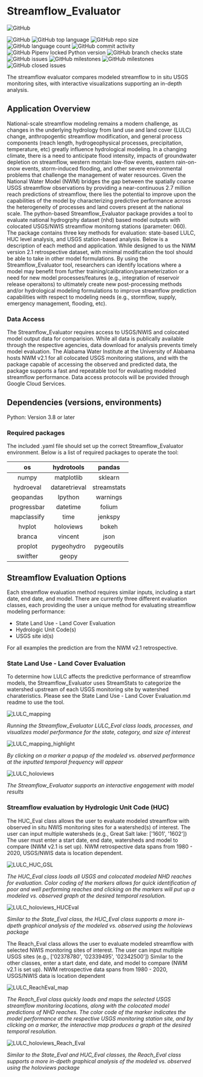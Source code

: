 # Streamflow_Evaluator
![GitHub](https://img.shields.io/github/license/whitelightning450/Streamflow_Evaluator?style=flat-square)

![GitHub](https://img.shields.io/github/license/whitelightning450/Streamflow_Evaluator?logo=GitHub&style=plastic)
![GitHub top language](https://img.shields.io/github/languages/top/whitelightning450/Streamflow_Evaluator?style=plastic)
![GitHub repo size](https://img.shields.io/github/repo-size/whitelightning450/Streamflow_Evaluator?logo=Github&style=plastic)
![GitHub language count](https://img.shields.io/github/languages/count/whitelightning450/Streamflow_Evaluator?style=plastic)
![GitHub commit activity](https://img.shields.io/github/commit-activity/m/whitelightning450/Streamflow_Evaluator?style=plastic)
![GitHub Pipenv locked Python version](https://img.shields.io/github/pipenv/locked/python-version/whitelightning450/Streamflow_Evaluator?style=plastic)
![GitHub branch checks state](https://img.shields.io/github/checks-status/whitelightning450/Machine-Learning-Water-Systems-Model/main?style=plastic)
![GitHub issues](https://img.shields.io/github/issues/whitelightning450/Streamflow_Evaluator?style=plastic)
![GitHub milestones](https://img.shields.io/github/milestones/closed/whitelightning450/Streamflow_Evaluator?style=plastic)
![GitHub milestones](https://img.shields.io/github/milestones/open/whitelightning450/Streamflow_Evaluator?style=plastic)
![GitHub closed issues](https://img.shields.io/github/issues-closed/whitelightning450/Streamflow_Evaluator?style=plastic)

The streamflow evaluator compares modeled streamflow to in situ USGS monitoring sites, with interactive visualizations supporting an in-depth analysis.

## Application Overview
National-scale streamflow modeling remains a modern challenge, as changes in the underlying hydrology from land use and land cover (LULC) change, anthropogentic streamflow modification, and general process components (reach length, hydrogeophysical processes, precipitation, temperature, etc) greatly influence  hydrological modeling.
In a changing climate, there is a need to anticipate flood intensity, impacts of groundwater depletion on streamflow, western montain low-flow events, eastern rain-on-snow events, storm-induced flooding, and other severe environmental problems that challenge the management of water resources.
Given the National Water Model (NWM) bridges the gap between the spatially coarse USGS streamflow observations by providing a near-continuous 2.7 million reach predictions of streamflow, there lies the potential to improve upon the capabilities of the model by characterizing predictive performance across the heterogeneity of processes and land covers present at the national scale. 
The python-based Streamflow_Evaluator package provides a tool to evaluate national hydrogrphy dataset (nhd) based model outputs with colocated USGS/NWIS streamflow monitorng stations (parameter: 060). 
The package contains three key methods for evaluation: state-based LULC, HUC level analysis, and USGS station-based analysis.
Below is a description of each method and application.
While designed to us the NWM version 2.1 retrospective dataset, with minimal modification the tool should be able to take in other model formulations.
By using the Streamflow_Evaluator tool, researchers can identify locations where a model may benefit from further training/calibration/parameterization or a need for new model processes/features (e.g., integration of reservoir release operaitons) to ultimately create new post-processing methods and/or hydrological modeling formulations to improve streamflow prediction capabilities with respect to modeling needs (e.g., stormflow, supply, emergency management, flooding, etc).   

### Data Access
The Streamflow_Evaluator requires access to USGS/NWIS and colocated model output data for comparision.
While all data is publically available through the respective agencies, data download for analysis prevents timely model evaluation. 
The Alabama Water Institute at the University of Alabama hosts NWM v2.1 for all colocated USGS monitoring stations, and with the package capable of accessing the observed and predicted data, the package supports a fast and repeatable tool for evaluating modeled streamflow performance.
Data access protocols will be provided through Google Cloud Services.

## Dependencies (versions, environments)
Python: Version 3.8 or later

### Required packages
The included .yaml file should set up the correct Streamflow_Evaluator environment.
Below is a list of required packages to operate the tool:

| os           |    hydrotools   |      pandas  |
|:-----------: | :-------------: | :----------: | 
|  numpy       |  matplotlib     | sklearn      |
|  hydroeval   |  dataretrieval  | streamstats  |
|  geopandas   |  Ipython        | warnings     |
|  progressbar |  datetime       | folium       |
|  mapclassify |  time           | jenkspy      |
|  hvplot      |  holoviews      | bokeh        |
|  branca      |  vincent        | json         |
|  proplot     |  pygeohydro     | pygeoutils   |
|  switfter    |  geopy          |              |

## Streamflow Evaluation Options
Each streamflow evaluation method requires similar inputs, including a start date, end date, and model.
There are currently three different evaluation classes, each providing the user a unique method for evaluating streamflow modeling performance:
- State Land Use - Land Cover Evaluation
- Hydrologic Unit Code(s)
- USGS site id(s)

For all examples the prediction are from the NWM v2.1 retrospective. 

### State Land Use - Land Cover Evaluation
To determine how LULC affects the predictive performance of streamflow models, the Streamflow_Evaluator uses StreamStats to categorize the watershed upstream of each USGS monitoring site by watershed charateristics.
Please see the State Land Use - Land Cover Evaluation.md readme to use the tool.

![LULC_mapping](https://user-images.githubusercontent.com/33735397/205775870-5efab8e2-57ce-4ecb-b6c1-012909ece220.PNG)


_Running the Streamflow_Evaluator LULC_Eval class loads, processes, and visualizes model performance for the state, category, and size of interest_

![LULC_mapping_highlight](https://user-images.githubusercontent.com/33735397/205776459-355507b4-2036-4eca-8bb3-fc88debbebef.PNG)

_By clicking on a marker a popup of the modeled vs. observed performance at the inputted temporal frequency will appear_

![LULC_holoviews](https://user-images.githubusercontent.com/33735397/205777709-65a8e6d8-0d7a-42e5-81b3-819462cb6e6a.PNG)

_The Streamflow_Evaluator supports an interactive engagement with model results_



### Streamflow evaluation by Hydrologic Unit Code (HUC)
The HUC_Eval class allows the user to evaluate modeled streamflow with observed in situ NWIS monitoring sites  for a watershed(s) of interest. 
The user can input multiple watersheds (e.g., Great Salt lake: ['1601', '1602'])
The user must enter a start date, end date, watersheds and model to compare (NWM v2.1 is set up).
NWM retrospective data spans from 1980 - 2020, USGS/NWIS data is location dependent.

![LULC_HUC_GSL](https://user-images.githubusercontent.com/33735397/206265320-7c640b40-830e-41ed-8e3f-67a2b20984c5.PNG)

_The HUC_Eval class loads all USGS and colocated modeled NHD reaches for evaluation.
Color coding of the markers allows for quick identification of poor and well performing reaches and clicking on the markers will put up a modeled vs. observed graph at the desired temporal resolution._

![LULC_holoviews_HUCEval](https://user-images.githubusercontent.com/33735397/206265779-5417343f-ed40-4704-b8bc-12ada2672259.PNG)

_Similar to the State_Eval class, the HUC_Eval class supports a more in-dpeth graphical analysis of the modeled vs. observed using the holoviews package_


The Reach_Eval class allows the user to evaluate modeled streamflow with selected NWIS monitoring sites of interest. 
The user can input multiple USGS sites (e.g., ['02378780', '02339495', '02342500'])
Similar to the other classes, enter a start date, end date, and model to compare (NWM v2.1 is set up).
NWM retrospective data spans from 1980 - 2020, USGS/NWIS data is location dependent


![LULC_ReachEval_map](https://user-images.githubusercontent.com/33735397/206266617-f06c9836-0193-4f6f-94f9-11982272d34d.PNG)

_The Reach_Eval class quickly loads and maps the selected USGS streamflow monitoring locations, along with the colocated model predictions of NHD reaches.
The color code of the marker indicates the model performance at the respective USGS monitoring station site, and by clicking on a marker, the interactive map produces a graph at the desired temporal resolution._


![LULC_holoviews_Reach_Eval](https://user-images.githubusercontent.com/33735397/206267196-749bb94d-aa57-4d24-9b4e-97e7567e1fc0.PNG)

_Similar to the State_Eval and HUC_Eval classes, the Reach_Eval class supports a more in-dpeth graphical analysis of the modeled vs. observed using the holoviews package_
